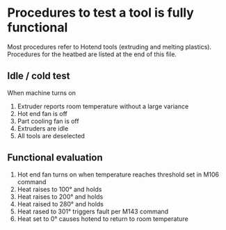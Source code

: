 # Procedures to test a tool is fully functional

Most procedures refer to Hotend tools (extruding and melting plastics). Procedures for the heatbed are listed at the end of this file.

## Idle / cold test
When machine turns on

1. Extruder reports room temperature without a large variance
1. Hot end fan is off
1. Part cooling fan is off
1. Extruders are idle
1. All tools are deselected

## Functional evaluation

1. Hot end fan turns on when temperature reaches threshold set in M106 command
1. Heat raises to 100° and holds
1. Heat raises to 200° and holds
1. Heat raised to 280° and holds
1. Heat rased to 301° triggers fault per M143 command
1. Heat set to 0° causes hotend to return to room temperature
